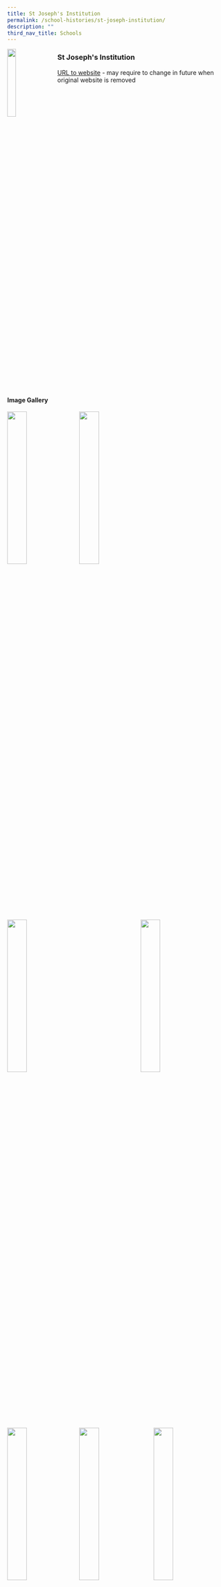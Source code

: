 ```yaml
---
title: St Joseph's Institution
permalink: /school-histories/st-joseph-institution/
description: ""
third_nav_title: Schools
---
```

<img src="/images/stjosephinstitution1.png" style="width:20%;margin-right:15px;" align = "left">

### **St Joseph's Institution**
[URL to website](https://www.sji.edu.sg/) - may require to change in future when original website is removed

<br clear="left">

#### **Image Gallery**

<p><a href="https://staging.d1yxymztqoj7qn.amplifyapp.com/images/stjosephinstitution2.jpg">  
<img src="/images/stjosephinstitution2.jpg" style="width:30%;margin-right:15px;" align = "left">
</a></p>

<p><a href="https://staging.d1yxymztqoj7qn.amplifyapp.com/images/stjosephinstitution3.jpg">  
<img src="/images/stjosephinstitution3.jpg" style="width:30%;margin-right:15px;" align = "left">
</a></p>

<p><a href="https://staging.d1yxymztqoj7qn.amplifyapp.com/images/stjosephinstitution4.jpg">  
<img src="/images/stjosephinstitution4.jpg" style="width:30%;margin-right:45px;" align = "right">
</a></p>

<p><a href="https://staging.d1yxymztqoj7qn.amplifyapp.com/images/stjosephinstitution5.jpg">  
<img src="/images/stjosephinstitution5.jpg" style="width:30%;margin-right:15px;" align = "left">
</a></p>

<p><a href="https://staging.d1yxymztqoj7qn.amplifyapp.com/images/stjosephinstitution6.jpg">  
<img src="/images/stjosephinstitution6.jpg" style="width:30%;margin-right:15px;" align = "left">
</a></p>

<p><a href="https://staging.d1yxymztqoj7qn.amplifyapp.com/images/stjosephinstitution7.jpg">  
<img src="/images/stjosephinstitution7.jpg" style="width:30%;margin-right:15px;" align = "right">
</a></p>

<p><a href="https://staging.d1yxymztqoj7qn.amplifyapp.com/images/stjosephinstitution8.jpg">  
<img src="/images/stjosephinstitution8.jpg" style="width:30%;margin-right:15px;" align = "left">
</a></p>

<br clear="left">

#### **School History**
St Joseph’s Institution (SJI) is a Catholic school founded in 1852 by the Brothers of the Christian Schools, or the De La Salle Brothers. SJI was the first missionary establishment of the Brothers of the Christian Schools in Southeast Asia. SJI owes its establishment to Reverend Father Jean-Marie Beurel, a French priest who was working in Singapore in the 1840s.

On 22 July 1852, St John’s School was established as a free school for boys on Bras Basah Road, which depended on the support of the public. As the enrolment of the school increased significantly, the school required expansion. The cornerstone of the new campus was subsequently laid on 19 March 1855 (Feast of St Joseph) and the school was renamed as St Joseph’s Institution.

In 1914, the student enrolment of SJI reached almost 1,200, compared with 426 in 1900. By 1922, the population had risen to 1,600. The Brothers foresaw the need for another school, and this led to the establishment of St Patrick’s school, another Lasallian school, in 1933.

During the Japanese Occupation, SJI was renamed as Bras Basah Road Boys’ School.

In 1972, SJI celebrated its 120th anniversary. Its pre-university classes were transferred to the newly established Catholic Junior College in 1975. The institution celebrated its 125th anniversary in 1977.

SJI became an independent school and moved from its iconic Bras Basah campus to a new campus on Malcolm Road in 1988. The institution celebrated its 150th anniversary in 2002.

In 2013, SJI began a dual-track education for secondary school boys with the four- year O-Level Programme and the six-year Integrated Programme that leads to the International Baccalaureate Diploma Programme (IBDP). SJI also began admitting female students for post-secondary education under the two-year IBDP.

The SJI secondary education programme comprises three levels of learning: Academic Foundations, Academic Extensions and Academic Application. The institution has also developed a Religious and Moral Education programme and a robust Student Development Programme to nurture students in values, character and servant leadership.

In 2017, SJI returned to the redeveloped Malcolm Road campus from its temporary premises in Bishan after a three-year upgrading programme, and held a celebration dinner to commemorate its 165th anniversary on 22 July that year. The following year**,** SJI marked its 30th year as an independent school at Malcolm Road.  
  
In 2019, Lasallian schools worldwide celebrated the Tercentenary death anniversary of our Founder St John Baptist de La Salle. SJI commemorated this anniversary with the official opening of _Missio 1852_ on 7 August, an archive gallery that showcases the journey of SJI's humble beginnings as the first Catholic school in Singapore since 1852.  

Principals:<br>
\- Bro Liefroy (Antoine Bajon)* (1852–1862)<br>
\- Bro Gregory (John Conolly)* (1862)<br>
\- Bro Botthian (1863–1864)<br>
\- Bro Lothaire Marie (Antoine Combes)* (1864–1871)<br>
\- Bro Sagittaire (Jean Joseph Caille) (1871–1881)<br>
\- Mr H.B. Collinge (Supervisor) (1881–1885)<br>
\- Bro Lothaire Marie (Antoine Combes) (1885–1888)<br>
\- Bro Ephrem Leander (Bartholomew Sharkey) (1888–1889)<br>
\- Bro Sumund Augustine (Arayneau Auguste) (1889–1993)<br>
\- Bro Dolet Eugene (Eugene Christophe Le Moal) (1893–1894)<br>
\- Bro Patrick of Jesus (Peter Felix Nelson) (1894–1896)<br>
\- Bro Osmund Gregory (Thomas James McGrath) (1896–1899)<br>
\- Bro Ascisclus Michael (Edward Joseph Noctor) (1900–1914)<br>
\- Bro Aimare Pierre Sauron (Acting) (1907–1908)<br>
\- Bro Stephen Edward (Malachy Buckley) (1914–1921)<br>
\- Bro Aimare Pierre (Pierre Sauron) (1921–1922)<br>
\- Bro Marcian James (James Joseph Cullen) (1922–1927)<br>
\- Bro Stephen Edward (Malachy Buckley) (1927–1933)<br>
\- Bro Vernier Auguste (Louis Clerc) (1934–1936)<br>
\- Bro Dominic John (Philip James Walsh) (1936–1937)<br>
\- Bro Stephen Edward (Malachy Buckley) (1937–1939)<br>
\- Bro Flannan Paul (Bernard Neil Gallagher) (Acting) (1939)<br>
\- Bro D. Joseph (James Francis Brophy) (1939–1947)<br>
\- Bro Canice Joseph (Jerome Brennan) (1947)<br>
\- Bro Stephen Anthony (John Gerard Knoll) (1947–1950)<br>
\- Bro Flannan Paul (Bernard Neil Gallagher) (1950)<br>
\- Bro Ulric Ignatius (Patrick Barry) (1951–1956)<br>
\- Bro Lawrence Henry (Stephen Lawrence Robless) (1957–1963)<br>
\- Bro Justinian of Mary (Justinian Lawrence de Souza) (1964–1966)<br>
\- Bro Ildephonsus Patrick (Andrew Martin Loh) (1967–1974)<br>
\- Bro Joseph Patrick Kiely (1974–1978)<br>
\- Bro Kevin Byrne (1979–1991)<br>
\- Bro Paul Anthony Rogers (1992–1997)<br>
\- Mr Benjamin Lui Seng Cheong (1997–2008)<br>
\- Dr Koh Thiam Seng (2009–2015)<br>
\- Rev Fr (Dr) Adrian Augustus Danker, SJ (2016–present)

\*One of the six pioneer Brothers who arrived in 1852.

#### **Key Milestones**

|  |  |
|:---:|---|
| 1852 | Establishment of St Joseph’s Institution. |
| 1972 | Celebration of 120th anniversary. |
| 1977 | Celebration of 125th anniversary. |
| 1988 | Gained independent status, and relocated to a new campus on Malcolm Road. |
| 1992 | Celebration of 140th anniversary. |
| 2002 | Celebration of 150th anniversary. |
| 2007 | Celebration of 155th anniversary by adopting the Josephian Programme. De La Salle Brothers and SJI alumni mark the anniversary year by establishing the privately funded school, SJI International. |
| 2013 | Launch of six-year Integrated Programme incorporating a four-year secondary education and a two-year International Baccalaureate Diploma Programme for post-secondary education. |
| 2014 | Relocation to a holding site in Bishan as upgrading began at Malcolm Road campus. |
| 2017 | Celebration of 165th anniversary. Returned to Malcolm Road campus. |
| 2018 | Celebration of 30 years as an independent school. |
|

#### **School Motto**
Ora et Labora (Pray and Work)

#### **School Crest**
<img src="/images/stjosephinstitution1.png" style="width:20%;margin-right:15px;" align = "left">

The school crest is very important in reflecting the school’s common identity, as well as its underlying spirit of prayer and work (‘Ora et Labora’)'.

The current school crest was introduced in 1950 to replace an older version. It was designed by Mr Richard Walker, Art Supervisor of the Education Department.

The green field of the crest is divided into four quadrants by a white cross, the symbol of the Christian faith. In the centre of the cross lies the logo of the Brothers – a five-pointed star, the Signum Fidei (Sign of Faith). It has its origin as the Star of Bethlehem that led the Magi (wise men of the East) to the birth of Christ. In fact, ‘Signum Fidei’ is the motto of the Brothers of the Christian Schools founded by St John Baptist de La Salle. It reminds all students to centre their lives on faith and to always aspire towards the reachable star of their convictions and ideals.

In the top-left quadrant are three interlocking circles, symbolising games and the sporting spirit of all students. The top-right quadrant features the lamp of knowledge on a book, which symbolises learning. The lion in the bottom-left quadrant represents the courage and determination that students should embrace when they face the many challenges of life. It also reminds students that the flagship of the Lasallian enterprise in Asia was established in Singapura, or Lion City, in 1852. The bottom-right quadrant of the crest carries the monogram of the school.

The crown surmounting the crest symbolises the victory of faith over the forces of evil. It is also a reminder that the institution was founded in the days when Singapore was still a British colony. The Latin motto of the school, ‘Ora et Labora’ (Pray and Work), is inscribed on the scroll at the bottom of the crest.

The star, the lamp, the lion and the three interlocking circles also symbolise the four fraternities united as one community in the school.

#### **School Song**
**Audio, require school to upload on youtube**

**The School Rally**

All through our college, a voice is resounding<br>
Promptly respond to your duty’s sweet call<br>
Harken you all for the trumpet is sounding<br>
Your Mater’s proclaiming her watchword to all

Forward her children dear<br>
Ever with hearts sincere<br>
Render with joy to your Mater her due<br>
All that is vile reject heaven will e’er protect<br>
Sons of St Joseph’s valiant and true

Onward and upward in life’s earnest battle<br>
Joyously bearing the brunt of the fight<br>
Nobly forgiving, for all that may pain you<br>
And bravely defending the cause of the right

\[Chorus\]

"Ora et Labora" your motto still bearing<br>
Forward with courage in ways that are just<br>
True to your standard, be serving and daring<br>
As faithful Josephians, in heaven you trust

\[Chorus\]